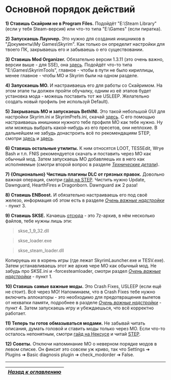 # Основной порядок действий

**1) Ставишь Скайрим не в Program Files.** Подойдёт "E:\Steam Library" (если у тебя Steam-версия) или что-то типа "E:\Games" (если пиратка).

**2) Запускаешь Лаунчер.** Это нужно для создания инишников в "Документы\My Games\Skyrim". Как только он определит настройки для твоего ПК, закрываешь его и забываешь о его существовании.

**3) Ставишь Mod Organizer.** Обязательно версии 1.3.11 (это очень важно, версии выше - для SSE), она [здесь](http://www.nexusmods.com/skyrim/mods/1334/). Подойдёт что-то типа "E:\Games\SkyrimTools", главное - чтобы в пути не было кириллицы, менее главное - чтобы MO и Skyrim были на одном разделе.

**4) Запускаешь МО.** И настраиваешь его для работы со Скайримом. На этом этапе ты должен пройти обучалку, одним из её этапов будет установка мода - можешь поставить тот же USLEEP. Желательно создать новый профиль (не используй Default).

**5) Закрываешь МО и запускаешь BethINI.** Это такой небольшой GUI для настройки Skyrim.ini и SkyrimPrefs.ini, скачай [здесь](http://www.nexusmods.com/skyrim/mods/69787/). С его помощью настраиваешь инишники нужного тебе профиля МО как тебе нужно. Ну или можешь выбрать какой-нибудь из его пресетов, они неплохие. В дальнейшем не забудь донастроить всё по рекомендациям STEP, смотри [здесь](http://wiki.step-project.com/Guide:Skyrim_INI) и [здесь](http://wiki.step-project.com/Guide:SkyrimPrefs_INI).

**6) Ставишь остальные утилиты.** К ним относятся LOOT, TES5Edit, Wrye Bash и т.п. FNIS рекомендуется скачать и поставить через МО как обычный мод. Затем запускаешь МО добавляешь их в него как исполняемые (смотри второй вопрос в разделе [*Технические детали*](../01_For_Beginners/03_Технические_детали.md)).

**7) {Опционально} Чистишь плагины DLC от грязных правок.** Довольно важная операция, смотри [гайд на STEP](http://wiki.step-project.com/Guide:TES5Edit_Mod_Cleaning). Чистить нужно Update, Dawnguard, HearthFires и Dragonborn. Dawnguard аж 2 раза!

**8) Ставишь ENBoost.** И обязательно настраиваешь его под своё железо, информация об этом есть в разделе [*Очень важные надстройки*](02_Очень_важные_надстройки.md) - пункт 3.

**9) Ставишь SKSE.** Качаешь [отсюда](http://skse.silverlock.org/beta/skse_1_07_03.7z) - это 7z-архив, в нём несколько файлов, тебе нужны лишь эти:

> skse_1_9_32.dll

> skse_loader.exe

> skse_steam_loader.dll

Копируешь их в корень игры (где лежат SkyrimLauncher.exe и TESV.exe). Затем устанавливаешь этот же архив чере МО как обычный мод. Не забудь про SKSE.ini и -forcesteamloader, смотри раздел [*Очень важные надстройки*](02_Очень_важные_надстройки.md) - пункт 1.

**10) Ставишь самые важные моды.** Это Crash Fixes, USLEEP (если ещё не стоит). Всё через МО! Напоминаем, что в Crash Fixes тебе нужно включить аллокаторы - это необходимо для предотвращения вылетов от нехватки памяти, подробнее в разделе [*Очень важные надстройки*](02_Очень_важные_надстройки.md) - пункт 4. Затем запускаешь игру и убеждаешься, что всё корректно работает.

**11) Теперь ты готов обмазываться модами.** Не забывай читать описания, думать головой и ставить моды только через МО. Если что-то осталось непонятным, смотри [гайд на Нексусе](http://www.nexusmods.com/skyrim/mods/74427/) и читай [STEP](http://wiki.step-project.com/Main_Page).

**12) Советы.** Отключи напоминание МО о неверном порядке модов в левом списке. Он фиксит это совсем уж криво, так что Settings ➔ Plugins ➔ Basic diagnosis plugin ➔ check_modorder ➔ False.

------

|[*Назад к оглавлению*](../01_Оглавление.md)|
|:---:|
